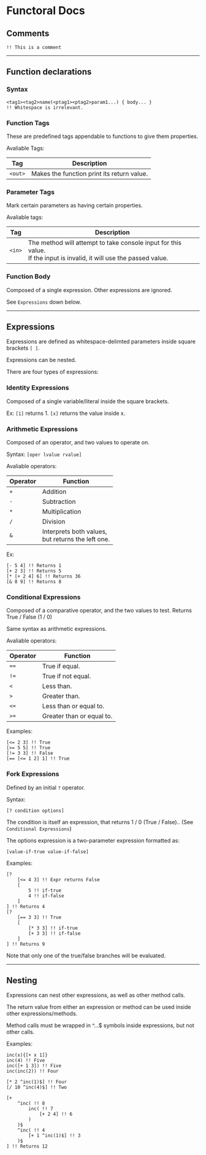 # Functoral Docs

## Comments

```
!! This is a comment
```

---

## Function declarations

### Syntax
```
<tag1><tag2>name(<ptag1><ptag2>param1...) { body... }
!! Whitespace is irrelevant.
```

### Function Tags

These are predefined tags appendable to functions to give them properties.

Avaliable Tags:

| Tag | Description |
|-|-|
| `<out>` | Makes the function print its return value. |

### Parameter Tags

Mark certain parameters as having certain properties.

Avaliable tags:

| Tag | Description |
|-|-|
| `<in>` | The method will attempt to take console input for this value.<br>If the input is invalid, it will use the passed value. |

### Function Body

Composed of a single expression. Other expressions are ignored.

See `Expressions` down below.

---

## Expressions

Expressions are defined as whitespace-delimted parameters inside square brackets `[ ]`.

Expressions can be nested.

There are four types of expressions:

### Identity Expressions

Composed of a single variable/literal inside the square brackets.

Ex:
`[1]` returns 1. `[x]` returns the value inside x.

### Arithmetic Expressions

Composed of an operator, and two values to operate on.

Syntax: `[oper lvalue rvalue]`

Avaliable operators:

| Operator | Function |
|-|-|
| `+` | Addition |
| `-` | Subtraction |
| `*` | Multiplication |
| `/` | Division |
| `&` | Interprets both values,<br>but returns the left one. |

Ex:
```
[- 5 4] !! Returns 1
[+ 2 3] !! Returns 5
[* [+ 2 4] 6] !! Returns 36
[& 8 9] !! Returns 8
```

### Conditional Expressions

Composed of a comparative operator, and the two values to test. Returns True / False (1 / 0)

Same syntax as arithmetic expressions.

Avaliable operators:

| Operator | Function |
|-|-|
| `==` | True if equal. |
| `!=` | True if not equal. |
| `<` | Less than. |
| `>` | Greater than. |
| `<=` | Less than or equal to. |
| `>=` | Greater than or equal to. |

Examples:

```
[<= 2 3] !! True
[>= 5 5] !! True
[!= 3 3] !! False
[== [<= 1 2] 1] !! True
```

### Fork Expressions

Defined by an initial `?` operator.

Syntax:

`[? condition options]`

The condition is itself an expression, that returns 1 / 0 (True / False).. (See `Conditional Expressions`)

The options expression is a two-parameter expression formatted as:

`[value-if-true value-if-false]`

Examples:
```
[?
	[<= 4 3] !! Expr returns False
	[
		5 !! if-true
		4 !! if-false
	]
] !! Returns 4
[?
	[== 3 3] !! True
	[
		[* 3 3] !! if-true
		[+ 3 3] !! if-false
	]	
] !! Returns 9
```

Note that only one of the true/false branches will be evaluated.

---

## Nesting

Expressions can nest other expressions, as well as other method calls.

The return value from either an expression or method can be used inside other expressions/methods.

Method calls must be wrapped in ^...$ symbols inside expressions, but not other calls.

Examples:
```
inc(x){[+ x 1]}
inc(4) !! Five
inc([+ 1 3]) !! Five 
inc(inc(2)) !! Four

[* 2 ^inc(1)$] !! Four
[/ 10 ^inc(4)$] !! Two

[+ 
	^inc( !! 8
		inc( !! 7
			[+ 2 4] !! 6
		)
	)$ 
	^inc( !! 4
		[+ 1 ^inc(1)$] !! 3
	)$
] !! Returns 12
``` 